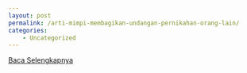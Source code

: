 ```yaml
---
layout: post
permalink: /arti-mimpi-membagikan-undangan-pernikahan-orang-lain/
categories:
    - Uncategorized
---
```


[Baca Selengkapnya](/01)